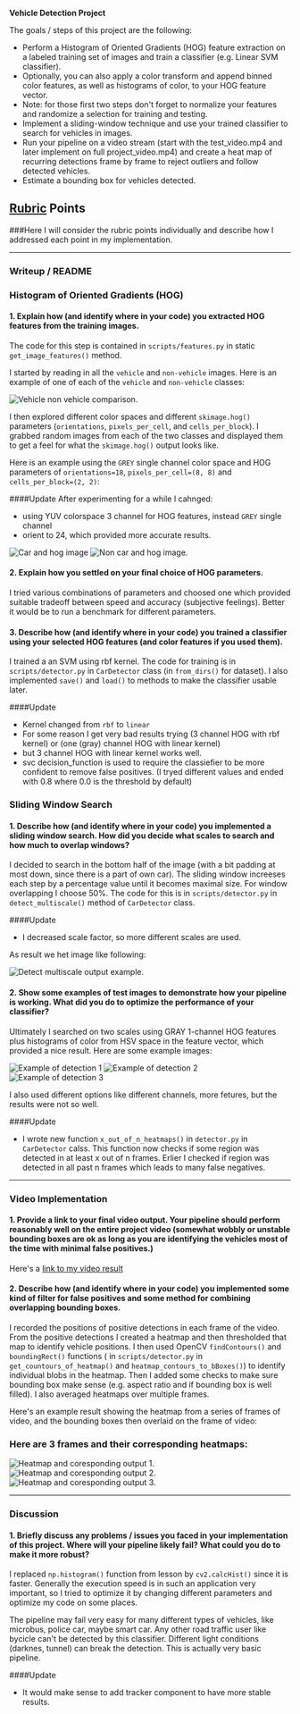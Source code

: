 **Vehicle Detection Project**

The goals / steps of this project are the following:

* Perform a Histogram of Oriented Gradients (HOG) feature extraction on a labeled training set of images and train a classifier (e.g. Linear SVM classifier).
* Optionally, you can also apply a color transform and append binned color features, as well as histograms of color, to your HOG feature vector. 
* Note: for those first two steps don't forget to normalize your features and randomize a selection for training and testing.
* Implement a sliding-window technique and use your trained classifier to search for vehicles in images.
* Run your pipeline on a video stream (start with the test_video.mp4 and later implement on full project_video.mp4) and create a heat map of recurring detections frame by frame to reject outliers and follow detected vehicles.
* Estimate a bounding box for vehicles detected.

[//]: # (Image References)
[image1]: ./output_images/car_non_car_example.png
[image2]: ./output_images/new_car_and_hog.png
[image22]: ./output_images/new_noncar_and_hog.png
[image3]: ./output_images/detect_multiscale_result.png
[image4]: ./output_images/example1.png
[image5]: ./output_images/example2.png
[image6]: ./output_images/example3.

[image55]: ./output_images/heatmap_output1.png
[image66]: ./output_images/heatmap_output2.png
[image77]: ./output_images/heatmap_output4.png

[image7]: ./examples/output_bboxes.png
[video1]: ./out_project_video.mp4

## [Rubric](https://review.udacity.com/#!/rubrics/513/view) Points
###Here I will consider the rubric points individually and describe how I addressed each point in my implementation.  

---
### Writeup / README

### Histogram of Oriented Gradients (HOG)

#### 1. Explain how (and identify where in your code) you extracted HOG features from the training images.

The code for this step is contained in `scripts/features.py` in static `get_image_features()` method.  

I started by reading in all the `vehicle` and `non-vehicle` images.  Here is an example of one of each of the `vehicle` and `non-vehicle` classes:

![Vehicle non vehicle comparison.][image1]

I then explored different color spaces and different `skimage.hog()` parameters (`orientations`, `pixels_per_cell`, and `cells_per_block`).  I grabbed random images from each of the two classes and displayed them to get a feel for what the `skimage.hog()` output looks like.

Here is an example using the `GREY` single channel color space and HOG parameters of `orientations=18`, `pixels_per_cell=(8, 8)` and `cells_per_block=(2, 2)`:

####Update
 After experimenting for a while I cahnged:
 * using YUV colorspace 3 channel for HOG features, instead `GREY` single channel
 * orient to 24, which provided more accurate results.



![Car and hog image][image2]  ![Non car and hog image.][image22]

#### 2. Explain how you settled on your final choice of HOG parameters.

I tried various combinations of parameters and choosed one which provided suitable tradeoff between speed and accuracy (subjective feelings).
Better it would be to run a benchmark for different parameters.

#### 3. Describe how (and identify where in your code) you trained a classifier using your selected HOG features (and color features if you used them).

I trained a an SVM using rbf kernel. The code for training is in `scripts/detector.py` in `CarDetector` class (in `from_dirs()` for dataset). I also implemented `save()` and `load()` to methods to make the classifier usable later.


####Update
 * Kernel changed from `rbf` to `linear`
 * For some reason I get very bad results trying (3 channel HOG with rbf kernel) or (one (gray) channel HOG with linear kernel)
 * but 3 channel HOG with linear kernel works well.
 * svc decision_function is used to require the classiefier to be more confident to remove false positives. (I tryed different values and ended with 0.8 where 0.0 is the threshold by default)

### Sliding Window Search

#### 1. Describe how (and identify where in your code) you implemented a sliding window search.  How did you decide what scales to search and how much to overlap windows?

I decided to search in the bottom half of the image (with a bit padding at most down, since there is a part of own car). The sliding window increeses each step by a percentage value until it becomes maximal size. For window overlapping I choose 50%. The code for this is in `scripts/detector.py` in `detect_multiscale()` method of `CarDetector` class. 

####Update
 * I decreased scale factor, so more different scales are used.

As result we het image like following:

![Detect multiscale output example.][image3]

#### 2. Show some examples of test images to demonstrate how your pipeline is working.  What did you do to optimize the performance of your classifier?


Ultimately I searched on two scales using GRAY 1-channel HOG features plus histograms of color from HSV space in the feature vector, which provided a nice result.  Here are some example images:

![Example of detection 1][image4]
![Example of detection 2][image5]
![Example of detection 3][image6]

I also used different options like different channels, more fetures, but the results were not so well.

####Update
 * I wrote new function `x_out_of_n_heatmaps()` in `detector.py` in `CarDetector` calss. This function now checks if some region was detected in at least x out of n frames. Erlier I checked if region was detected in all past n frames which leads to many false negatives. 

---

### Video Implementation

#### 1. Provide a link to your final video output.  Your pipeline should perform reasonably well on the entire project video (somewhat wobbly or unstable bounding boxes are ok as long as you are identifying the vehicles most of the time with minimal false positives.)
Here's a [link to my video result](./out_project_video.mp4)


#### 2. Describe how (and identify where in your code) you implemented some kind of filter for false positives and some method for combining overlapping bounding boxes.

I recorded the positions of positive detections in each frame of the video.  From the positive detections I created a heatmap and then thresholded that map to identify vehicle positions.  I then used OpenCV `findContours()` and `boundingRect()` functions ( in `scripts/detector.py` in `get_countours_of_heatmap()` and `heatmap_contours_to_bBoxes()`)  to identify individual blobs in the heatmap.  Then I added some checks to make sure bounding box make sense (e.g. aspect ratio and if bounding box is well filled). I also averaged heatmaps over multiple frames.

Here's an example result showing the heatmap from a series of frames of video, and the bounding boxes then overlaid on the frame of video:

### Here are 3 frames and their corresponding heatmaps:

![Heatmap and coresponding output 1.][image55]
![Heatmap and coresponding output 2.][image66]
![Heatmap and coresponding output 3.][image77]



---

### Discussion

#### 1. Briefly discuss any problems / issues you faced in your implementation of this project.  Where will your pipeline likely fail?  What could you do to make it more robust?

I replaced `np.histogram()` function from lesson by `cv2.calcHist()` since it is faster. Generally the execution speed is in such an application very important, so I tried to optimize it by changing different parameters and optimize my code on some places. 

The pipeline may fail very easy for many different types of vehicles, like microbus, police car, maybe smart car. Any other road traffic user like bycicle can't be detected by this classifier. Different light conditions (darknes, tunnel)
can break the detection. This is actually very basic pipeline.

####Update
 * It would make sense to add tracker component to have more stable results.